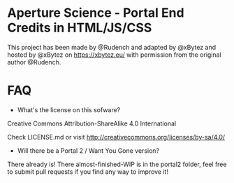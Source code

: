 # Aperture Science - Portal End Credits in HTML/JS/CSS

This project has been made by @Rudench and adapted by @xBytez and hosted by @xBytez on https://xbytez.eu/ with permission from the original author @Rudench.

# FAQ

* What's the license on this sofware?

Creative Commons Attribution-ShareAlike 4.0 International

Check LICENSE.md or visit http://creativecommons.org/licenses/by-sa/4.0/

* Will there be a Portal 2 / Want You Gone version?

There already is! There almost-finished-WIP is in the portal2 folder, feel free to submit pull requests if you find any way to improve it!
